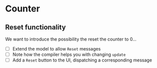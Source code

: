 # Counter

## Reset functionality

We want to introduce the possibility the reset the counter to 0...

- [ ] Extend the model to allow `Reset` messages
- [ ] Note how the compiler helps you with changing `update`
- [ ] Add a `Reset` button to the UI, dispatching a corresponding message
